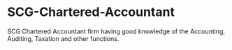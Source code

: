 # SCG-Chartered-Accountant
SCG Chartered Accountant firm having good knowledge of the Accounting, Auditing, Taxation and other functions.
